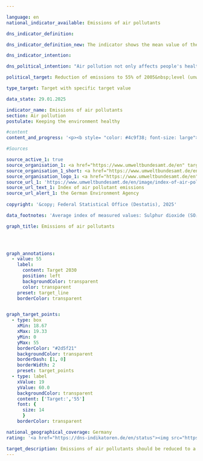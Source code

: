 ```yaml
---

language: en        
national_indicator_available: Emissions of air pollutants        

dns_indicator_definition:         

dns_indicator_definition_new: The indicator shows the mean value of the indices of national emissions of the five air pollutants sulphur dioxide (SO₂), nitrogen oxide (NOₓ), ammonia (NH₃), volatile organic compounds (NMVOCs) and particulate matter (PM₂.₅) compared to the base year 2005.        

dns_indicator_intention:         

dns_political_intention: "Air pollution not only affects people's health, but also ecosystems and biodiversity. The unweighted average of emissions of certain air pollutants should therefore fall by 45% by 2030&nbsp;compared to 2005. This target is based on Germany's commitment to the European Union (EU) to reduce emissions of individual air pollutants by 2030&nbsp;as follows: Sulphur dioxide (SO₂) by 58%, nitrogen oxide (NOₓ) by 65%, ammonia (NH₃) by 29%, volatile organic compounds (NMVOCs) by 28% and particulate matter (PM₂.₅) by 43%."        

political_target: Reduction of emissions to 55% of 2005&nbsp;level (unweighted average of the five pollutants) by 2030        

type_target: Target with specific target value        

data_state: 29.01.2025        

indicator_name: Emissions of air pollutants        
section: Air pollution        
postulate: Keeping the environment healthy        

#content         
content_and_progress: '<p><b style= "color: #4c9f38; font-size: large">3.2.a Emissions of air pollutants</b><br><br>This indicator represents the unweighted arithmetic mean of the percentage change in emissions of sulphur dioxide (SO₂), nitrogen oxides (NOₓ), ammonia (NH₃), non-methane volatile organic compounds (NMVOCs), and fine particulate matter (PM₂.₅) released in Germany. The rates of change for each air pollutant are incorporated equally into the calculation&nbsp;–&nbsp;regardless of their differing sources and environmental impacts. As a result, the indicator is only indirectly linked to compliance with binding emission reduction targets agreed with the European Union (EU). It is therefore possible for the overall reduction target of the indicator to be met, while individual pollutant-specific reduction targets are missed.<br><br>The underlying data, which serve as the basis for reporting obligations under the Geneva Convention on Long-range Transboundary Air Pollution (CLRTAP) and the EU National Emission Ceilings (NEC) Directive, are collected annually by the Federal Environment Agency (UBA). Subsequently, the System of Environmental-Economic Accounting (SEEA) of the Federal Statistical Office process these data further, breaking them down by economic sector and private households.<br><br>According to preliminary calculations, total emissions of air pollutants had declined by 39.5% by 2023&nbsp;compared with 2005. This indicates that the indicator is progressing in the desired direction and, if the current trend continues, the goal of reducing emissions to 55% of 2005&nbsp;levels by 2030&nbsp;would be met. However, the reduction in emissions of individual pollutants between 2005&nbsp;and 2023&nbsp;varied considerably. Based on recent trends, the emission reduction commitments entered into by Germany for each individual air pollutant under EU law could be achieved by 2030.<br><br>Emissions of non-methane volatile organic compounds (NMVOCs), mainly caused by the industrial use of solvents, were significantly reduced by 34.9% over the reporting period. Emissions of fine particulate matter (PM₂.₅) decreased by 40.9% between 2005&nbsp;and 2023. In 2023, the largest share of PM₂.₅ emissions came from households and small consumers, accounting for 26.2%. Industry was responsible for 27.5% of emissions. The transport sector accounted for 24.3% of PM₂.₅ emissions&nbsp;–&nbsp;a decrease of 9.4&nbsp;percentage points compared to 2005.<br><br>Emissions of nitrogen oxides (NOₓ) declined by 47.3% by 2023&nbsp;compared with 2005, also progressing in the desired direction. In 2023, the main sources of nitrogen oxide emissions were the transport sector and the energy industry. Sulphur dioxide (SO₂) emissions, which predominantly arise from the energy sector, fell by 54.1% over the same period.<br><br>Ammonia (NH₃) emissions first fell significantly below 2005&nbsp;levels in 2018. Across the full period from 2005&nbsp;to 2023, the reduction totalled 20.3%. However, between 2005&nbsp;and 2018, there were intermittent increases in ammonia emissions, resulting in only a moderate overall decline. The main driver behind the increases during this period was the agricultural use of land, particularly the spreading of fermentation residues from the digestion of energy crops. Approximately half of ammonia emissions can be attributed to this source group.</p>'                

#Sources        

source_active_1: true
source_organisation_1: <a href="https://www.umweltbundesamt.de/en" target="_blank" onclick="return confirm_alert('the German Environment Agency', 'En')">German Environment Agency</a>
source_organisation_1_short: <a href="https://www.umweltbundesamt.de/en" target="_blank" onclick="return confirm_alert('the German Environment Agency', 'En')">German Environment Agency</a>
source_organisation_logo_1: <a href="https://www.umweltbundesamt.de/en" target="_blank" onclick="return confirm_alert('the German Environment Agency', 'En')"><img src="https://dns-indikatoren.de/public/OrgImgEn/uba.png" alt="German Environment Agency" title=" Click here to visit the homepage of the organizationGerman Environment Agency" style="height:60px; width:148px; border:transparent"/></a>
source_url_1: 'https://www.umweltbundesamt.de/en/image/index-of-air-pollutant-emissions'
source_url_text_1: Index of air pollutant emissions
source_url_alert_1: the German Environment Agency
        
copyright: '&copy; Federal Statistical Office (Destatis), 2025'        

data_footnotes: 'Average index of measured values: Sulphur dioxide (SO₂), nitrogen oxides (NOₓ), non-methane volatile organic compounds (NMVOCs) and particulate matter (PM₂.₅).<br>• 2023 provisional data.'        

graph_title: Emissions of air pollutants        

        


graph_annotations:
  - value: 55
    label:
      content: Target 2030
      position: left
      backgroundColor: transparent
      color: transparent
    preset: target_line
    borderColor: transparent        


graph_target_points:
  - type: box
    xMin: 18.67
    xMax: 19.33
    yMin: 0
    yMax: 55
    borderColor: "#2d5f21"
    backgroundColor: transparent
    borderDash: [1, 0]
    borderWidth: 2
    preset: target_points
  - type: label
    xValue: 19
    yValue: 60.0
    backgroundColor: transparent
    content: ['Target:','55']
    font: {
      size: 14
      }
    borderColor: transparent                

national_geographical_coverage: Germany        
rating: '<a href="https://dns-indikatoren.de/en/status"><img src="https://sdg-indikatoren.de/public/Wettersymbole/Sonne.png" title="If the trend from 2023 had continued, the target value would have been reached or missed by less than 5% of the difference between the target value and the value at that time." alt="Weathersymbol: Sun"/></a>'        

target_description: Emissions of air pollutants should be reduced to a maximum of 55% of the 2005 level by 2030.<br><br>• According to the target formulation, if the average trend of the past six years continues, the politically defined target would already be achieved in 2025, despite the stagnation observed in 2021 and 2022. Indicator 3.2.a is therefore assessed as <b>sun</b> for 2023.        
---
```


